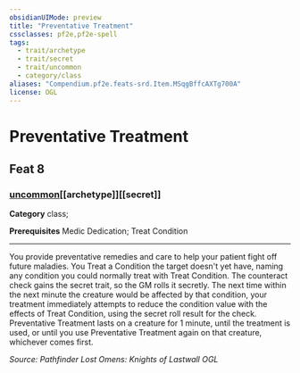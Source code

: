 ```yaml
---
obsidianUIMode: preview
title: "Preventative Treatment"
cssclasses: pf2e,pf2e-spell
tags:
  - trait/archetype
  - trait/secret
  - trait/uncommon
  - category/class
aliases: "Compendium.pf2e.feats-srd.Item.MSqgBffcAXTg700A"
license: OGL
---
```

# Preventative Treatment
## Feat 8
### [uncommon](uncommon "Uncommon Rarity Trait")[[archetype]][[secret]]

**Category** class; 



**Prerequisites** Medic Dedication; Treat Condition
* * *
You provide preventative remedies and care to help your patient fight off future maladies. You Treat a Condition the target doesn't yet have, naming any condition you could normally treat with Treat Condition. The counteract check gains the secret trait, so the GM rolls it secretly. The next time within the next minute the creature would be affected by that condition, your treatment immediately attempts to reduce the condition value with the effects of Treat Condition, using the secret roll result for the check. Preventative Treatment lasts on a creature for 1 minute, until the treatment is used, or until you use Preventative Treatment again on that creature, whichever comes first.

*Source: Pathfinder Lost Omens: Knights of Lastwall*
*OGL*